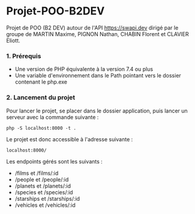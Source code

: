 # Projet-POO-B2DEV
Projet de POO (B2 DEV) autour de l'API https://swapi.dev dirigé par le groupe de MARTIN Maxime, PIGNON Nathan, CHABIN Florent et CLAVIER Eliott.

### 1. Prérequis
* Une version de PHP équivalente à la version 7.4 ou plus
* Une variable d'environnement dans le Path pointant vers le dossier contenant le php.exe 

### 2. Lancement du projet

Pour lancer le projet, se placer dans le dossier application, puis lancer un serveur avec la commande suivante : 
```
php -S localhost:8000 -t .
```

Le projet est donc accessible à l'adresse suivante :
```
localhost:8000/
```

Les endpoints gérés sont les suivants :
* /films et /films/:id
* /people et /people/:id
* /planets et /planets/:id
* /species et /species/:id
* /starships et /starships/:id
* /vehicles et /vehicles/:id
